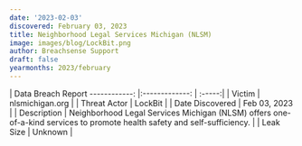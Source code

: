 ```yaml
---
date: '2023-02-03'
discovered: February 03, 2023
title: Neighborhood Legal Services Michigan (NLSM)
image: images/blog/LockBit.png
author: Breachsense Support
draft: false
yearmonths: 2023/february
---
```



| Data Breach Report
------------:     |:-------------:    | :-----:|
| Victim      | nlsmichigan.org      | 
| Threat Actor      | LockBit      | 
| Date Discovered      | Feb 03, 2023      | 
| Description      | Neighborhood Legal Services Michigan (NLSM) offers one-of-a-kind services to promote health safety and self-sufficiency.      | 
| Leak Size      | Unknown      | 


